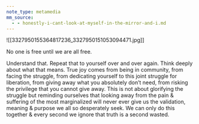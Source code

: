 ```yaml
---
note_type: metamedia
mm_source:
  - - honestly-i-cant-look-at-myself-in-the-mirror-and-i.md
---
```


![[3327950155364817236_3327950151053094471.jpg]]

No one is free until
we are all free.

Understand that. Repeat that to yourself over
and over again. Think deeply about what that
means. True joy comes from being in
community, from facing the struggle, from
dedicating yourself to this joint struggle for
liberation, from giving away what you
absolutely don’t need, from risking the
privilege that you cannot give away. This is
not about glorifying the struggle but
reminding ourselves that looking away from
the pain & suffering of the most marginalized
will never ever give us the validation, meaning
& purpose we all so desperately seek. We can
only do this together & every second we
ignore that truth is a second wasted.

